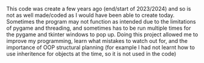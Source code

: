 This code was create a few years ago (end/start of 2023/2024) and so is not as well made/coded as I would have been able to create today. Sometimes the program may not function as intended due to the limitations of pygame and threading, and sometimes has to be run multiple times for the pygame and tkinter windows to pop up.
Doing this project allowed me to improve my programming, learn what mistakes to watch out for, and the importance of OOP structural planning (for example I had not learnt how to use inheritence for objects at the time, so it is not used in the code)
